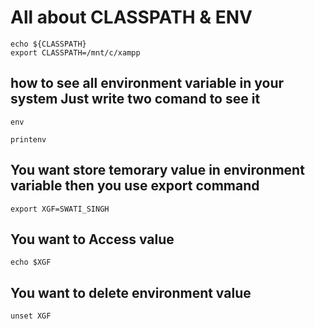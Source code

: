 # All about CLASSPATH & ENV
```
echo ${CLASSPATH}
export CLASSPATH=/mnt/c/xampp
```

## how to see all environment variable in your system Just write two comand to see it
```
env
```
```
printenv
```

## You want store temorary value in environment variable then you use export command
```
export XGF=SWATI_SINGH
```

## You want to Access value
```
echo $XGF
```

## You want to delete environment value
```
unset XGF
```